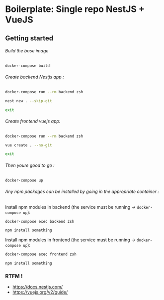 # Boilerplate: Single repo NestJS + VueJS

## Getting started

###### Build the base image
```bash
docker-compose build
```
###### Create backend Nestjs app :
```bash
docker-compose run --rm backend zsh
```
```bash
nest new . --skip-git
```
```bash
exit
```
###### Create frontend vuejs app:

```bash
docker-compose run --rm backend zsh
```
```bash
vue create . --no-git
```
```bash
exit
```
###### Then youre good to go :
```bash
docker-compose up
```
###### Any npm packages can be installed by going in the appropriate container :
Install npm modules in backend (the service must be running -> `docker-compose up`):
```bash
docker-compose exec backend zsh
```
```bash
npm install something
```
Install npm modules in frontend (the service must be running -> `docker-compose up`):
```bash
docker-compose exec frontend zsh
```
```bash
npm install something
```
### RTFM !
- https://docs.nestjs.com/
- https://vuejs.org/v2/guide/
